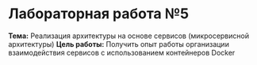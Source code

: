 # Лабораторная работа №5

**Тема:** Реализация архитектуры на основе сервисов (микросервисной архитектуры)
**Цель работы:** Получить опыт работы организации взаимодействия сервисов с использованием контейнеров Docker
